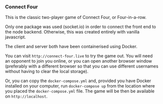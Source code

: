 ### Connect Four

This is the classic two-player game of Connect Four, or Four-in-a-row.

Only one package was used (socket.io) in order to connect the front end to the node backend. Otherwise, this was created entirely with vanilla javascript.

The client and server both have been containerised using Docker.

You can visit `http://connect-four.live` to try the game out. You will need an opponent to join you online, or you can open another browser window (preferably with a different browser so that you can use different usernames without having to clear the local storage).

Or, you can copy the `docker-compose.yml` and, provided you have Docker installed on your computer, run `docker-compose up` from the location where you placed the `docker-compose.yml` file. The game will be then be available on `http://localhost`.